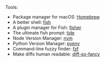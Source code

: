 Tools:
- Package manager for macOS: [Homebrew](https://brew.sh/)
- A better shell: [fish](https://fishshell.com/)
- A plugin manager for Fish: [fisher](https://github.com/jorgebucaran/fisher)
- The ultimate fish prompt: [tide](https://github.com/IlanCosman/tide)
- Node Version Manager: [nvm](https://github.com/nvm-sh/nvm)
- Python Version Manager: [pyenv](https://github.com/pyenv/pyenv)
- Command-line fuzzy finder: [fzf](https://github.com/junegunn/fzf)
- Make diffs human readable: [diff-so-fancy](https://github.com/so-fancy/diff-so-fancy)
